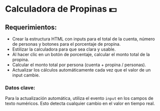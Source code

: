 
# Calculadora de Propinas 💵

## Requerimientos:
* Crear la estructura HTML con inputs para el total de la cuenta, número de personas y botones para el porcentaje de propina.
* Estilizar la calculadora para que sea clara y usable.
* Al hacer clic en un botón de porcentaje, calcular el monto total de la propina.
* Calcular el monto total por persona (cuenta + propina / personas).
* Actualizar los cálculos automáticamente cada vez que el valor de un input cambie.

### Datos clave:
Para la actualización automática, utiliza el evento `input` en los campos de texto numéricos. Esto detecta cualquier cambio en el valor en tiempo real.
